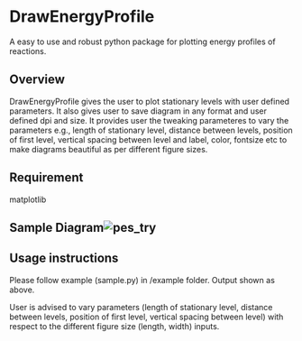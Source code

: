 # DrawEnergyProfile
A easy to use and robust python package for plotting energy profiles of reactions.

## Overview
DrawEnergyProfile gives the user to plot stationary levels with user defined parameters.
It also gives user to save diagram in any format and user defined dpi and size. It provides user the tweaking parameteres to vary the parameters e.g., length of stationary level, distance between levels, position of first level, vertical spacing between level and label, color, fontsize etc to make diagrams beautiful as per different figure sizes.

## Requirement 
matplotlib

## Sample Diagram![pes_try](https://user-images.githubusercontent.com/34003419/114755059-868d7600-9d59-11eb-8945-279675914e9a.png)

## Usage instructions
Please follow example (sample.py) in /example folder. Output shown as above.

User is advised to vary parameters (length of stationary level, distance between levels, position of first level, vertical spacing between level) with respect to the different figure size (length, width) inputs.




